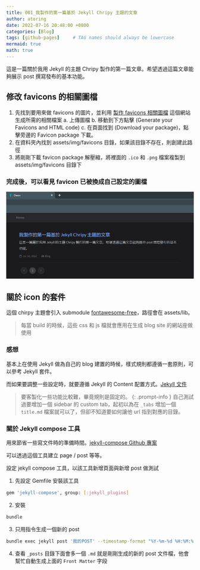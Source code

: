 ```yaml
---
title: 001_我製作的第一篇基於 Jekyll Chripy 主題的文章
author: atoring
date: 2022-07-16 20:48:00 +0800
categories: [Blog]
tags: [github-pages]     # TAG names should always be lowercase
mermaid: true
math: true
---
```


這是一篇關於我用 Jekyll 的主題 Chripy 製作的第一篇文章。希望透過這篇文章能夠展示 post 撰寫發布的基本功能。

## 修改 favicons 的相關圖檔
1. 先找到要用來做 favicons 的圖片，並利用 [製作 favicons 相關圖檔](https://realfavicongenerator.net/) 這個網站生成所需的相關檔案
    a. 上傳圖檔
    b. 移動到下方點擊 (Generate your Favicons and HTML code)
    c. 在頁面找到 (Download your package)，點擊旁邊的 Favicon package 下載。
2. 在資料夾內找到 assets/img/favicons 目錄，如果該目錄不存在，則創建此路徑
3. 將剛剛下載 favicon package 解壓縮，將裡面的 `.ico` 和 `.png` 檔案複製到 assets/img/favicons 目錄下

### 完成後，可以看見 favicon 已被換成自己設定的圖檔
![修改 favicon 完成後圖片](/commons/image/20220718/favicon_change.png)

## 關於 icon 的套件
這個 chirpy 主題會引入 submodule [fontawesome-free](https://github.com/cotes2020/chirpy-static-assets/tree/d1d2ec17c88176753d4dd2a1296620021dcc22fd)，路徑會在 assets/lib。
> 每當 build 的時候，這些 css 和 js 檔就會應用在生成 blog site 的網站座做使用

### 感想
基本上在使用 Jekyll 做為自己的 blog 建置的時候，樣式規則都遵循一套原則，可以參考 Jekyll 套件。

而如果要調整一些設定時，就要遵循 Jekyll 的 Content 配置方式。[Jekyll 文件](https://jekyllrb.com/docs/)

> 要客製化一些功能比較難，畢竟規則是固定的。
{: .prompt-info }
自己測試過要增加一個 sidebar 的 custom tab，起初以為在 `_tabs` 增加一個 `title.md` 檔案就可以了，但卻不知道要如何讓他 url 指到對應的目錄。

### 關於 Jekyll compose 工具
用來節省一些寫文件時的準備時間。[jekyll-compose Github 專案](https://github.com/jekyll/jekyll-compose)

可以透過這個工具建立 page / post 等等。

設定 jekyll compose 工具，以該工具新增頁面與新增 post 做測試

1. 先設定 Gemfile 安裝該工具
```bash
gem 'jekyll-compose', group: [:jekyll_plugins]
```
2. 安裝
```bash
bundle
```
3. 只用指令生成一個新的 post
```bash
bundle exec jekyll post '我的POST' --timestamp-format "%Y-%m-%d %H:%M:%S %z"
```
4. 查看 `_posts` 目錄下面會多一個 `.md` 就是剛剛生成的新的 post 文件檔，他會幫忙自動生成上面的 `Front Matter` 字段